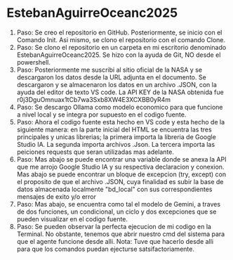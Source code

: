 # EstebanAguirreOceanc2025
1) Paso: Se creo el repositorio en GitHub. Posteriormente, se inicio con el Comando Init. Asi mismo, se clono el repositorio con el comando Clone.
2) Paso: Se clono el repositorio en un carpeta en mi escritorio denominado EstebanAguirreOceanc2025. Se hizo con la ayuda de Git, NO desde el powershell.
3) Paso: Posteriormente me suscribi al sitio oficial de la NASA y se descargaron los datos desde la URL adjunta en el documento. Se descargaron y se almacenaron los datos en un archivo .JSON, con la ayuda del editor de texto VS code. La API KEY de la NASA obtenida fue r0j3DguOmnuax1tCb7wa3Sxb8XW4E3XCXBB0yR4m
4) Paso: Se descargo Ollama como modelo economico para que funcione a nivel local y se integra por supuesto en el codigo fuente.
5) Paso: Ahora el codigo fuente esta hecho en VS code y esta hecho de la siguiente manera: en la parte inicial del HTML se encuentra las tres principales y unicas librerias; la primera importa la libreria de Google Studio IA. La segunda importa archivos .Json. La tercera importa las peiciones requests que seran utilizadas  mas adelante.
6) Paso: Mas abajo se puede encontrar una variable donde se anexa la API que me arrojo Google Studio IA y su respectiva declaracion y conexion. Mas abajo se puede encontrar un bloque de excepcion (try, except) con el proposito de que el archivo .JSON, cuya finalidad es subir la base de datos almacenada localmente "bd_local" con sus correspondientes mensajes de exito y/o error
7) Paso: Mas abajo, se encuentra como tal el modelo de Gemini, a traves de dos funciones, un condicional, un ciclo y dos excepciones que se pueden visualizar en el codigo fuente.
8) Paso: Se pueden observar la perfecta ejecucion de mi codigo en la Terminal. No obstante, tenemos que abrir nuestro cmd del sistema para que el agente funcione desde alli. Nota: Tuve que hacerlo desde alli para que los comandos puedan ejecturse satsifactoriamente.

